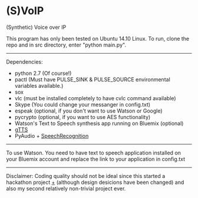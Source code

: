 # (S)VoIP

(Synthetic) Voice over IP

This program has only been tested on Ubuntu 14.10 Linux. To run, clone the repo and in src directory, enter "python main.py".

---
Dependencies:
- python 2.7 (Of course!)
- pactl (Must have PULSE_SINK & PULSE_SOURCE environmental variables available.)
- sox
- vlc (must be installed completely to have cvlc command available)
- Skype (You could change your messanger in config.txt)
- espeak (optional, if you don't want to use Watson or Google)
- pycrypto (optional, if you want to use AES functionality)
- Watson's Text to Speech synthesis app running on Bluemix (optional)
- [gTTS](https://pypi.python.org/pypi/gTTS/1.0.2)
- PyAudio + [SpeechRecognition](https://pypi.python.org/pypi/SpeechRecognition/)

---
To use Watson. You need to have text to speech application installed on your Bluemix account and replace the link to your application in config.txt

---

Disclaimer: Coding quality should not be ideal since this started a hackathon project [+](http://challengepost.com/software/watson-over-ip) (although design desicions have been changed) and also my second relatively non-trivial project ever.
